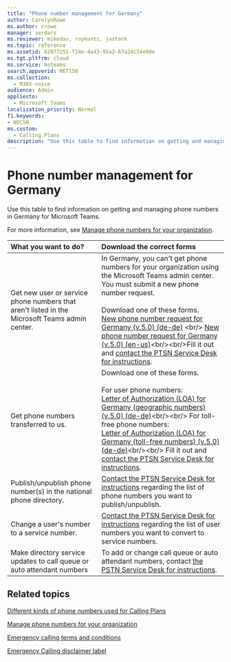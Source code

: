 ```yaml
---
title: "Phone number management for Germany"
author: CarolynRowe
ms.author: crowe
manager: serdars
ms.reviewer: mikedav, roykuntz, jastark
ms.topic: reference
ms.assetid: 62077251-f24e-4a43-95a2-67a2dc54e9de
ms.tgt.pltfrm: cloud
ms.service: msteams
search.appverid: MET150
ms.collection: 
  - M365-voice
audience: Admin
appliesto: 
  - Microsoft Teams
localization_priority: Normal
f1.keywords:
- NOCSH
ms.custom: 
  - Calling Plans
description: "Use this table to find information on getting and managing phone numbers in Germany for Microsoft Teams."
---
```


# Phone number management for Germany

Use this table to find information on getting and managing phone numbers in Germany for Microsoft Teams.
  
For more information, see [Manage phone numbers for your organization](manage-phone-numbers-for-your-organization.md).
  
|**What you want to do?**|**Download the correct forms**|
|:-----|:-----|
|Get new user or service phone numbers that aren't listed in the Microsoft Teams admin center.  <br/> | In Germany, you can't get phone numbers for your organization using the Microsoft Teams admin center. You must submit a new phone number request. <br/><br/>Download one of these forms. <br/>[New phone number request for Germany (v.5.0) (de-de)](https://download.microsoft.com/download/3/d/0/3d08f249-93a6-4bec-8c89-a2614ee0b84d/new-phone-number-request-for-germany-(v.5.0)-(de-de).pdf) <br/>  [New phone number request for Germany (v.5.0) (en-us)](https://download.microsoft.com/download/e/0/4/e043635c-f275-40dc-a45e-3120dfe0d748/new-phone-number-request-for-germany-(v.5.0)-(en-us).pdf)<br/><br/>Fill it out and [contact the PTSN Service Desk for instructions](contact-pstn-service-desk.md).  <br/> |
|Get phone numbers transferred to us.  <br/> | Download one of these forms. <br/><br/> For user phone numbers:<br/>[Letter of Authorization (LOA) for Germany (geographic numbers) (v.5.0) (de-de)](https://download.microsoft.com/download/c/6/7/c67575bb-22ca-4a0a-836f-e411094b9067/letter-of-authorization-(loa)-for-germany-(geographic-numbers)-(v.5.0)-(de-de).pdf)<br/><br/>  For toll-free phone numbers:<br/>[Letter of Authorization (LOA) for Germany (toll-free numbers) (v.5.0) (de-de)](https://download.microsoft.com/download/4/b/6/4b6d2f70-dd3b-4936-b3d6-fba19051d4d0/letter-of-authorization-(loa)-for-germany-(toll-free-numbers)-(v.5.0)-(de-de)%20(1).pdf)<br/><br/> Fill it out and [contact the PTSN Service Desk for instructions](contact-pstn-service-desk.md).  <br/> |
|Publish/unpublish phone number(s) in the national phone directory.  <br/> |[Contact the PTSN Service Desk for instructions](contact-pstn-service-desk.md) regarding the list of phone numbers you want to publish/unpublish. <br/> |
|Change a user's number to a service number.  <br/> |[Contact the PTSN Service Desk for instructions](contact-pstn-service-desk.md) regarding the list of user numbers you want to convert to service numbers. <br/> |
|Make directory service updates to call queue or auto attendant numbers|To add or change call queue or auto attendant numbers, contact [the PSTN Service Desk for instructions](contact-pstn-service-desk.md). |

## Related topics

[Different kinds of phone numbers used for Calling Plans](../different-kinds-of-phone-numbers-used-for-calling-plans.md)

[Manage phone numbers for your organization](manage-phone-numbers-for-your-organization.md)

[Emergency calling terms and conditions](../emergency-calling-terms-and-conditions.md)
  
[Emergency Calling disclaimer label](https://download.microsoft.com/download/a/8/0/a807c43d-2177-4fe0-8732-86b3784ae6e5/emergency-calling-label-(en-us)-(v.1.0).zip)  
